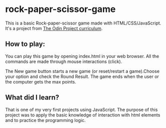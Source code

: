 # rock-paper-scissor-game
This is a basic Rock-paper-scissor game made with HTML/CSS/JavaScript. It's a project from [The Odin Project curriculum](https://www.theodinproject.com/courses/web-development-101/lessons/rock-paper-scissors).

## How to play:
You can play this game by opening index.html in your web browser. All the commands are made through mouse interactions (click).

The New game button starts a new game (or reset/restart a game).Choose your option and check the Round Result. The game ends when the user or the computer gets the max points.

## What did I learn?
That is one of my very first projects using JavaScript. 
The purpose of this project was to apply the basic knowledge of interaction with html elements and to practice the programming logic.
